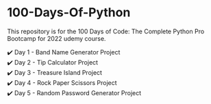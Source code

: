 # 100-Days-Of-Python
This repository is for the 100 Days of Code: The Complete Python Pro Bootcamp for 2022 udemy course.


:heavy_check_mark: Day 1 - Band Name Generator Project
</br>
:heavy_check_mark: Day 2 - Tip Calculator Project
</br>
:heavy_check_mark: Day 3 - Treasure Island Project
</br>
:heavy_check_mark: Day 4 - Rock Paper Scissors Project
</br>
:heavy_check_mark: Day 5 - Random Password Generator Project